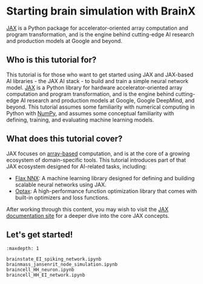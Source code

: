 # Starting brain simulation with BrainX 

[JAX](http://jax.readthedocs.io) is a Python package for accelerator-oriented array computation and program transformation, and is the engine behind cutting-edge AI research and production models at Google and beyond.

## Who is this tutorial for?

This tutorial is for those who want to get started using JAX and JAX-based AI libraries - the JAX AI stack - to build and train a simple neural network model. [JAX](http://jax.readthedocs.io) is a Python library for hardware accelerator-oriented array computation and program transformation, and is the engine behind cutting-edge AI research and production models at Google, Google DeepMind, and beyond. This tutorial assumes some familiarity with numerical computing in Python with [NumPy](http://numpy.org), and assumes some conceptual familiarity with defining, training, and evaluating machine learning models.

## What does this tutorial cover?

JAX focuses on [array-based](https://jax.readthedocs.io/en/latest/key-concepts.html#jax-arrays-jax-array) computation, and is at the core of a growing ecosystem of domain-specific tools. This tutorial introduces part of that JAX ecosystem designed for AI-related tasks, including:

- [Flax NNX](http://flax.readthedocs.io): A machine learning library designed for defining and building scalable neural networks using JAX.
- [Optax](http://optax.readthedocs.io): A high-performance function optimization library that comes with built-in optimizers and loss functions.

After working through this content, you may wish to visit the [JAX documentation site](http://jax.readthedocs.io/) for a deeper dive into the core JAX concepts.

## Let's get started!

```{toctree}
:maxdepth: 1

brainstate_EI_spiking_network.ipynb
brainmass_jansenrit_node_simulation.ipynb
braincell_HH_neuron.ipynb
braincell_HH_EI_network.ipynb
```

